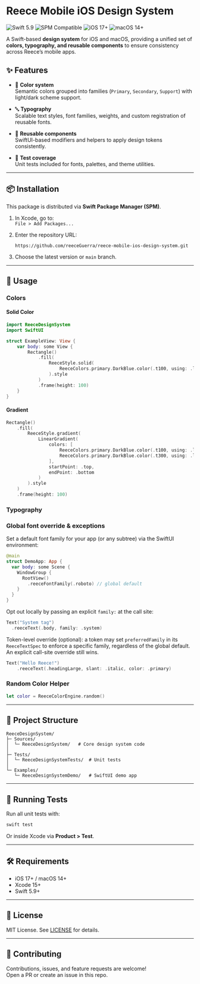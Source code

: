 # Reece Mobile iOS Design System

![Swift 5.9](https://img.shields.io/badge/Swift-5.9-orange?logo=swift)
![SPM Compatible](https://img.shields.io/badge/SPM-Compatible-green?logo=swift)
![iOS 17+](https://img.shields.io/badge/iOS-17%2B-blue?logo=apple)
![macOS 14+](https://img.shields.io/badge/macOS-14%2B-lightgrey?logo=apple)

A Swift-based **design system** for iOS and macOS, providing a unified set of **colors, typography, and reusable components** to ensure consistency across Reece’s mobile apps.

## ✨ Features

- 🎨 **Color system**  
  Semantic colors grouped into families (`Primary`, `Secondary`, `Support`) with light/dark scheme support.

- 🔤 **Typography**  
  Scalable text styles, font families, weights, and custom registration of reusable fonts.

- 🧩 **Reusable components**  
  SwiftUI-based modifiers and helpers to apply design tokens consistently.

- 🧪 **Test coverage**  
  Unit tests included for fonts, palettes, and theme utilities.

---

## 📦 Installation

This package is distributed via **Swift Package Manager (SPM)**.

1. In Xcode, go to:  
   `File > Add Packages...`

2. Enter the repository URL:  
   ```text
   https://github.com/reeceGuerra/reece-mobile-ios-design-system.git
   ```

3. Choose the latest version or `main` branch.

---

## 🚀 Usage

### Colors

#### Solid Color

```swift
import ReeceDesignSystem
import SwiftUI

struct ExampleView: View {
    var body: some View {
        Rectangle()
            .fill(
                ReeceStyle.solid(
                    ReeceColors.primary.DarkBlue.color(.t100, using: .light)
                ).style
            )
            .frame(height: 100)
    }
}
```

#### Gradient

```swift
Rectangle()
    .fill(
        ReeceStyle.gradient(
            LinearGradient(
                colors: [
                    ReeceColors.primary.DarkBlue.color(.t100, using: .light),
                    ReeceColors.primary.DarkBlue.color(.t300, using: .light)
                ],
                startPoint: .top,
                endPoint: .bottom
            )
        ).style
    )
    .frame(height: 100)
```

### Typography

### Global font override & exceptions
Set a default font family for your app (or any subtree) via the SwiftUI environment:

```swift
@main
struct DemoApp: App {
  var body: some Scene {
    WindowGroup {
      RootView()
        .reeceFontFamily(.roboto) // global default
    }
  }
}
```

Opt out locally by passing an explicit `family:` at the call site:

```swift
Text("System tag")
  .reeceText(.body, family: .system)
```

Token-level override (optional): a token may set `preferredFamily` in its `ReeceTextSpec` to enforce a specific family, regardless of the global default. An explicit call-site override still wins.


```swift
Text("Hello Reece!")
    .reeceText(.headingLarge, slant: .italic, color: .primary)
```

### Random Color Helper

```swift
let color = ReeceColorEngine.random()
```

---

## 📂 Project Structure

```
ReeceDesignSystem/
├─ Sources/
│  └─ ReeceDesignSystem/   # Core design system code
│
├─ Tests/
│  └─ ReeceDesignSystemTests/  # Unit tests
│
└─ Examples/
   └─ ReeceDesignSystemDemo/   # SwiftUI demo app
```

---

## 🧪 Running Tests

Run all unit tests with:

```bash
swift test
```

Or inside Xcode via **Product > Test**.

---

## 🛠 Requirements

- iOS 17+ / macOS 14+
- Xcode 15+
- Swift 5.9+

---

## 📄 License

MIT License. See [LICENSE](LICENSE) for details.

---

## 🤝 Contributing

Contributions, issues, and feature requests are welcome!  
Open a PR or create an issue in this repo.


